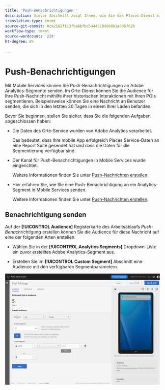 ```yaml
---
title: 'Push-Benachrichtigungen '
description: Dieser Abschnitt zeigt Ihnen, wie Sie den Places-Dienst mit Push-Benachrichtigungen verwenden.
translation-type: tm+mt
source-git-commit: 0ca2162f113fba6bfbd54443109068b1a506762b
workflow-type: tm+mt
source-wordcount: '228'
ht-degree: 8%

---
```



# Push-Benachrichtigungen 

Mit Mobile Services können Sie Push-Benachrichtigungen an Adobe Analytics-Segmente senden. Im Orte-Dienst können Sie die Audience für Ihre Push-Nachricht mithilfe ihrer historischen Interaktionen mit Ihren POIs segmentieren. Beispielsweise können Sie eine Nachricht an Benutzer senden, die sich in den letzten 30 Tagen in einem Ihrer Läden befanden.

Bevor Sie beginnen, stellen Sie sicher, dass Sie die folgenden Aufgaben abgeschlossen haben:

* Die Daten des Orte-Service wurden von Adobe Analytics verarbeitet.

   Das bedeutet, dass Ihre mobile App erfolgreich Places Service-Daten an eine Report Suite gesendet hat und dass die Daten für die Segmentierung verfügbar sind.

* Der Kanal für Push-Benachrichtigungen in Mobile Services wurde eingerichtet.

   Weitere Informationen finden Sie unter [Push-Nachrichten erstellen](https://docs.adobe.com/content/help/en/mobile-services/using/manage-app-settings-ug/configuring-app/prerequisites-push-messaging.html).

* Hier erfahren Sie, wie Sie eine Push-Benachrichtigung an ein Analytics-Segment in Mobile Services senden.

   Weitere Informationen finden Sie unter [Push-Nachrichten erstellen](https://docs.adobe.com/content/help/en/mobile-services/using/messaging-ug/push-messages/t-create-push-message.html).

## Benachrichtigung senden

Auf der **[!UICONTROL Audience]** Registerkarte des Arbeitsablaufs *Push-Benachrichtigung* erstellen können Sie die Audience für diese Nachricht auf eine der folgenden Arten erstellen:

* Wählen Sie in der **[!UICONTROL Analytics Segments]** Dropdown-Liste ein zuvor erstelltes Adobe Analytics-Segment aus.

* Erstellen Sie im **[!UICONTROL Custom Segment]** Abschnitt eine Audience mit den verfügbaren Segmentparametern.

![Einrichten einer Push-Nachricht](/help/assets/push-set-up.png)
